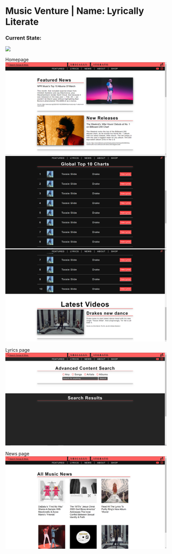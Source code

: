 # Music Venture | Name: Lyrically Literate 
### Current State:

![](/static/website_screenshots/OverviewGif.gif)

Homepage
<img src="/static/website_screenshots/Homepage1.PNG"/>
<img src="/static/website_screenshots/Homepage2.PNG"/>
<img src="/static/website_screenshots/Homepage3.PNG"/>

Lyrics page
<img src="/static/website_screenshots/Lyricspage1.PNG"/>

News page
<img src="/static/website_screenshots/Newspage1.PNG"/>

